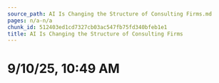 ```yaml
---
source_path: AI Is Changing the Structure of Consulting Firms.md
pages: n/a-n/a
chunk_id: 512403ed1cd7327cb03ac547fb75fd340bfeb1e1
title: AI Is Changing the Structure of Consulting Firms
---
```

# 9/10/25, 10:49 AM
